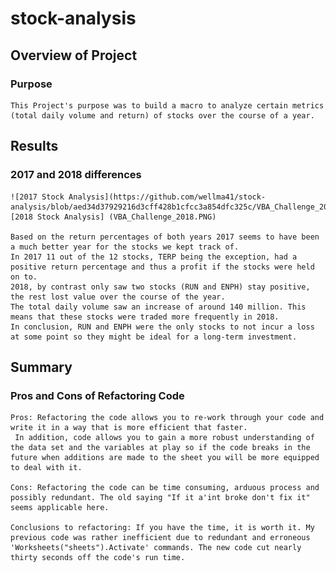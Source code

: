 # stock-analysis

## Overview of Project 

### Purpose
	This Project's purpose was to build a macro to analyze certain metrics (total daily volume and return) of stocks over the course of a year. 

## Results

### 2017 and 2018 differences 
	![2017 Stock Analysis](https://github.com/wellma41/stock-analysis/blob/aed34d37929216d3cff428b1cfcc3a854dfc325c/VBA_Challenge_2017.PNG)   [2018 Stock Analysis] (VBA_Challenge_2018.PNG)  
	
	Based on the return percentages of both years 2017 seems to have been a much better year for the stocks we kept track of.
	In 2017 11 out of the 12 stocks, TERP being the exception, had a positive return percentage and thus a profit if the stocks were held on to.
	2018, by contrast only saw two stocks (RUN and ENPH) stay positive, the rest lost value over the course of the year.
	The total daily volume saw an increase of around 140 million. This means that these stocks were traded more frequently in 2018.
	In conclusion, RUN and ENPH were the only stocks to not incur a loss at some point so they might be ideal for a long-term investment.


## Summary
	

### Pros and Cons of Refactoring Code
	Pros: Refactoring the code allows you to re-work through your code and write it in a way that is more efficient that faster.
	 In addition, code allows you to gain a more robust understanding of the data set and the variables at play so if the code breaks in the future when additions are made to the sheet you will be more equipped to deal with it.

	Cons: Refactoring the code can be time consuming, arduous process and possibly redundant. The old saying "If it a'int broke don't fix it" seems applicable here.

	Conclusions to refactoring: If you have the time, it is worth it. My previous code was rather inefficient due to redundant and erroneous 'Worksheets("sheets").Activate' commands. The new code cut nearly thirty seconds off the code's run time.       
